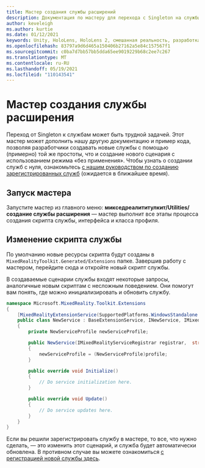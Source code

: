 ```yaml
---
title: Мастер создания службы расширений
description: Документация по мастеру для перехода с Singleton на службы МРТК
author: keveleigh
ms.author: kurtie
ms.date: 01/12/2021
keywords: Unity, HoloLens, HoloLens 2, смешанная реальность, разработка, MRTK
ms.openlocfilehash: 83797a9d6d465a150406b27162a5e84c157567f1
ms.sourcegitcommit: c0ba7d7bb57bb5dda65ee9019229b68c2ee7c267
ms.translationtype: MT
ms.contentlocale: ru-RU
ms.lasthandoff: 05/19/2021
ms.locfileid: "110143541"
---
```

# <a name="extension-service-creation-wizard"></a>Мастер создания службы расширения

Переход от Singleton к службам может быть трудной задачей. Этот мастер может дополнить нашу другую документацию и пример кода, позволяя разработчики создавать новые службы с помощью (примерно) той же простоты, что и создание нового сценария с использованием режима «без применения». Чтобы узнать о создании служб с нуля, ознакомьтесь [с нашим руководством по созданию зарегистрированных служб](../../configuration/mixed-reality-configuration-guide.md) (ожидается в ближайшее время).

## <a name="launching-the-wizard"></a>Запуск мастера

Запустите мастер из главного меню: **микседреалититулкит/Utilities/создание службы расширения** — мастер выполнит все этапы процесса создания скрипта службы, интерфейса и класса профиля.

## <a name="editing-your-service-script"></a>Изменение скрипта службы

По умолчанию новые ресурсы скрипта будут созданы в `MixedRealityToolkit.Generated/Extensions` папке. Завершив работу с мастером, перейдите сюда и откройте новый скрипт службы.

В создаваемые сценарии службы входят некоторые запросы, аналогичные новым скриптам с несложным поведением. Они помогут вам понять, где можно инициализировать и обновить службу.

```csharp
namespace Microsoft.MixedReality.Toolkit.Extensions
{
    [MixedRealityExtensionService(SupportedPlatforms.WindowsStandalone|SupportedPlatforms.MacStandalone|SupportedPlatforms.LinuxStandalone|SupportedPlatforms.WindowsUniversal)]
    public class NewService : BaseExtensionService, INewService, IMixedRealityExtensionService
    {
        private NewServiceProfile newServiceProfile;

        public NewService(IMixedRealityServiceRegistrar registrar,  string name,  uint priority,  BaseMixedRealityProfile profile) : base(registrar, name, priority, profile) 
        {
            newServiceProfile = (NewServiceProfile)profile;
        }

        public override void Initialize()
        {
            // Do service initialization here.
        }

        public override void Update()
        {
            // Do service updates here.
        }
    }
}
```

Если вы решили зарегистрировать службу в мастере, то все, что нужно сделать, — это изменить этот сценарий, и служба будет автоматически обновлена. В противном случае вы можете ознакомиться [с регистрацией новой службы здесь](../../configuration/mixed-reality-configuration-guide.md).
